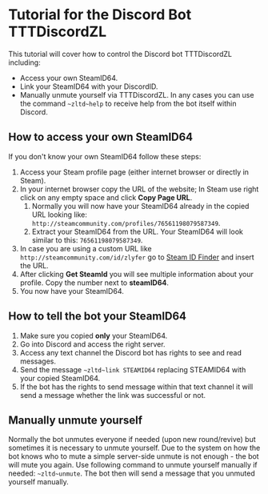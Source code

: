 # Tutorial for the Discord Bot TTTDiscordZL
This tutorial will cover how to control the Discord bot TTTDiscordZL including:
 - Access your own SteamID64.
 - Link your SteamID64 with your DiscordID.
 - Manually unmute yourself via TTTDiscordZL.
In any cases you can use the command `~zltd~help` to receive help from the bot itself within Discord.
## How to access your own SteamID64
If you don't know your own SteamID64 follow these steps:
 1. Access your Steam profile page (either internet browser or directly in Steam).
 2. In your internet browser copy the URL of the website; In Steam use right click on any empty space and click **Copy Page URL**.
    1. Normally you will now have your SteamID64 already in the copied URL looking like: `http://steamcommunity.com/profiles/76561198079587349`.
    2. Extract your SteamID64 from the URL. Your SteamID64 will look similar to this: `76561198079587349`.
 3. In case you are using a custom URL like `http://steamcommunity.com/id/zlyfer` go to [Steam ID Finder](https://steamidfinder.com/) and insert the URL.
 4. After clicking **Get SteamId** you will see multiple information about your profile. Copy the number next to **steamID64**.
 5. You now have your SteamID64.
## How to tell the bot your SteamID64
 1. Make sure you copied **only** your SteamID64.
 2. Go into Discord and access the right server.
 3. Access any text channel the Discord bot has rights to see and read messages.
 4. Send the message `~zltd~link STEAMID64` replacing STEAMID64 with your copied SteamID64.
 5. If the bot has the rights to send message within that text channel it will send a message whether the link was successful or not.
## Manually unmute yourself
Normally the bot unmutes everyone if needed (upon new round/revive) but sometimes it is necessary to unmute yourself.
Due to the system on how the bot knows who to mute a simple server-side unmute is not enough - the bot will mute you again.
Use following command to unmute yourself manually if needed: `~zltd~unmute`.
The bot then will send a message that you unmuted yourself manually.
